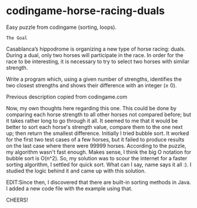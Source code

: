 # codingame-horse-racing-duals
Easy puzzle from codingame (sorting, loops).


	The Goal

Casablanca’s hippodrome is organizing a new type of horse racing: duals. During a dual, only two horses will participate in the race. In order for the race to be interesting, it is necessary to try to select two horses with similar strength.

Write a program which, using a given number of strengths, identifies the two closest strengths and shows their difference with an integer (≥ 0).

Previous description copied from codingame.com

Now, my own thoughts here regarding this one. This could be done by comparing each horse strength to all other horses not compared before; but it takes rather long to go through it all. It seemed to me that it would be better to sort each horse's strength value, compare them to the one next up; then return the smallest difference.
Initially I tried bubble sort. It worked for the first two test cases of a few horses, but it failed to produce results on the last case where there were 99999 horses. According to the puzzle, my algorithm wasn't fast enough. Makes sense, I think the big O notation for bubble sort is O(n^2).
So, my solution was to scour the internet for a faster sorting algorithm, I settled for quick sort. What can I say, name says it all :). I studied the logic behind it and came up with this solution.

EDIT:Since then, I discovered that there are built-in sorting methods in Java. I added a new code file with the example using that.

CHEERS!
